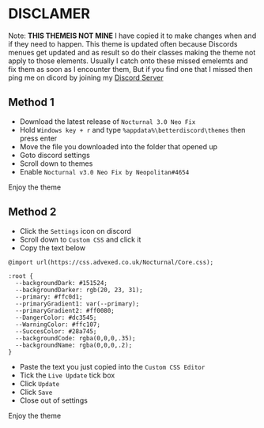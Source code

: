 # DISCLAMER

Note: **THIS THEMEIS NOT MINE** I have copied it to make changes when and if they need to happen.
This theme is updated often because Discords menues get updated and as result so do their classes
making the theme not apply to those elements. Usually I catch onto these missed emelemts and fix them as soon
as I encounter them, But if you find one that I missed then ping me on dicord by joining my [Discord Server](https://discord.gg/gBY5A9yZQX)

## Method 1

- Download the latest release of ``Nocturnal 3.0 Neo Fix``
- Hold ``Windows key + r`` and type ``%appdata%\betterdiscord\themes`` then press enter
- Move the file you downloaded into the folder that opened up
- Goto discord settings
- Scroll down to themes
- Enable ``Nocturnal v3.0 Neo Fix by Neopolitan#4654``

Enjoy the theme

## Method 2

- Click the `Settings` icon on discord
- Scroll down to `Custom CSS` and click it
- Copy the text below

```
@import url(https://css.advexed.co.uk/Nocturnal/Core.css);

:root {
  --backgroundDark: #151524;
  --backgroundDarker: rgb(20, 23, 31);
  --primary: #ffc0d1;
  --primaryGradient1: var(--primary);
  --primaryGradient2: #ff0080;
  --DangerColor: #dc3545;
  --WarningColor: #ffc107;
  --SuccesColor: #28a745;
  --backgroundCode: rgba(0,0,0,.35);
  --backgroundName: rgba(0,0,0,.2);
}
```

- Paste the text you just copied into the ``Custom CSS Editor``
- Tick the ``Live Update`` tick box
- Click ``Update``
- Click ``Save``
- Close out of settings

Enjoy the theme
